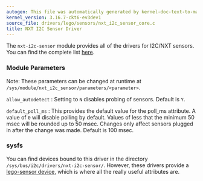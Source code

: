 ```yaml
---
autogen: This file was automatically generated by kernel-doc-text-to-markdown.py
kernel_version: 3.16.7-ckt6-ev3dev1
source_file: drivers/lego/sensors/nxt_i2c_sensor_core.c
title: NXT I2C Sensor Driver
---
```


The `nxt-i2c-sensor` module provides all of the drivers for I2C/NXT
sensors. You can find the complete list [here][supported sensors].

### Module Parameters

Note: These parameters can be changed at runtime at
`/sys/module/nxt_i2c_sensor/parameters/<parameter>`.

`allow_autodetect`
: Setting to `N` disables probing of sensors. Default is `Y`.

`default_poll_ms`
: This provides the default value for the poll_ms attribute. A value of `0`
    will disable polling by default. Values of less that the minimum 50
    msec will be rounded up to 50 msec. Changes only affect sensors plugged
    in after the change was made. Default is 100 msec.

### sysfs

You can find devices bound to this driver in the directory
`/sys/bus/i2c/drivers/nxt-i2c-sensor/`. However, these drivers provide a
[lego-sensor device], which is where all the really useful attributes are.

[supported sensors]: ../#supported-sensors
[lego-sensor device]: ../lego-sensor-class

